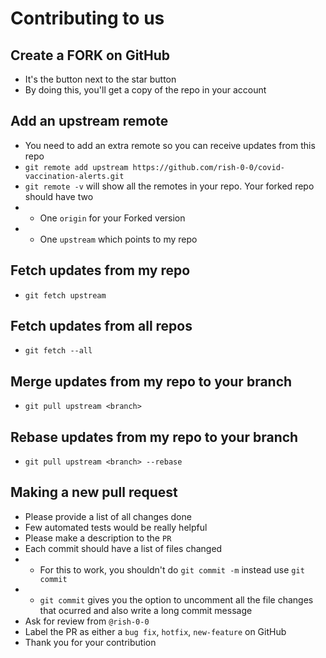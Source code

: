 # Contributing to us

## Create a FORK on GitHub
- It's the button next to the star button
- By doing this, you'll get a copy of the repo in your account

## Add an upstream remote
- You need to add an extra remote so you can receive updates from this repo
- `git remote add upstream https://github.com/rish-0-0/covid-vaccination-alerts.git`
- `git remote -v` will show all the remotes in your repo. Your forked repo should have two
- - One `origin` for your Forked version
- - One `upstream` which points to my repo

## Fetch updates from my repo
- `git fetch upstream`

## Fetch updates from all repos
- `git fetch --all`

## Merge updates from my repo to your branch
- `git pull upstream <branch>`

## Rebase updates from my repo to your branch
- `git pull upstream <branch> --rebase`

## Making a new pull request
- Please provide a list of all changes done
- Few automated tests would be really helpful
- Please make a description to the `PR`
- Each commit should have a list of files changed
- - For this to work, you shouldn't do `git commit -m` instead use `git commit`
- - `git commit` gives you the option to uncomment all the file changes that ocurred and also write a long commit message
- Ask for review from `@rish-0-0`
- Label the PR as either a `bug fix`, `hotfix`, `new-feature` on GitHub
- Thank you for your contribution